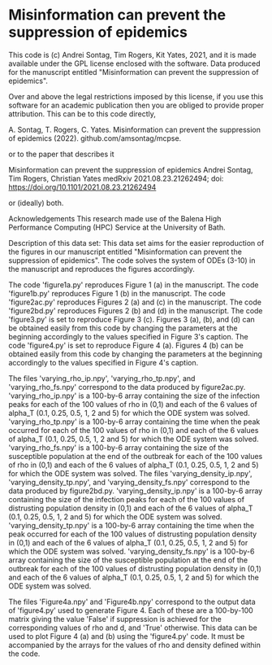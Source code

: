 # Misinformation can prevent the suppression of epidemics
This code is (c) Andrei Sontag, Tim Rogers, Kit Yates, 2021, and it is made available under the GPL license enclosed with the software.
Data produced for the manuscript entitled "Misinformation can prevent the suppression of epidemics".

Over and above the legal restrictions imposed by this license, if you use this software for an academic publication then you are obliged to provide proper attribution. This can be to this code directly,

A. Sontag, T. Rogers, C. Yates. Misinformation can prevent the suppression of epidemics (2022). github.com/amsontag/mcpse.

or to the paper that describes it

Misinformation can prevent the suppression of epidemics
Andrei Sontag, Tim Rogers, Christian Yates
medRxiv 2021.08.23.21262494; doi: https://doi.org/10.1101/2021.08.23.21262494

or (ideally) both.

Acknowledgements
This research made use of the Balena High Performance Computing (HPC) Service at the University of Bath.

Description of this data set:
This data set aims for the easier reproduction of the figures in our manuscript entitled "Misinformation can prevent the suppression of epidemics". The code solves the system of ODEs (3-10) in the manuscript and reproduces the figures accordingly.

The code 'figure1a.py' reproduces Figure 1 (a) in the manuscript.
The code 'figure1b.py' reproduces Figure 1 (b) in the manuscript.
The code 'figure2ac.py' reproduces Figures 2 (a) and (c) in the manuscript.
The code 'figure2bd.py' reproduces Figures 2 (b) and (d) in the manuscript.
The code 'figure3.py' is set to reproduce Figure 3 (c). Figures 3 (a), (b), and (d) can be obtained easily from this code by changing the parameters at the beginning accordingly to the values specified in Figure 3's caption.
The code 'figure4.py' is set to reproduce Figure 4 (a). Figures 4 (b) can be obtained easily from this code by changing the parameters at the beginning accordingly to the values specified in Figure 4's caption.

The files 'varying_rho_ip.npy', 'varying_rho_tp.npy', and 'varying_rho_fs.npy' correspond to the data produced by figure2ac.py.
'varying_rho_ip.npy' is a 100-by-6 array containing the size of the infection peaks for each of the 100 values of rho in (0,1) and each of the 6 values of alpha_T (0.1, 0.25, 0.5, 1, 2 and 5) for which the ODE system was solved.
'varying_rho_tp.npy' is a 100-by-6 array containing the time when the peak occurred for each of the 100 values of rho in (0,1) and each of the 6 values of alpha_T (0.1, 0.25, 0.5, 1, 2 and 5) for which the ODE system was solved.
'varying_rho_fs.npy' is a 100-by-6 array containing the size of the susceptible population at the end of the outbreak for each of the 100 values of rho in (0,1) and each of the 6 values of alpha_T (0.1, 0.25, 0.5, 1, 2 and 5) for which the ODE system was solved.
The files 'varying_density_ip.npy', 'varying_density_tp.npy', and 'varying_density_fs.npy' correspond to the data produced by figure2bd.py.
'varying_density_ip.npy' is a 100-by-6 array containing the size of the infection peaks for each of the 100 values of distrusting population density in (0,1) and each of the 6 values of alpha_T (0.1, 0.25, 0.5, 1, 2 and 5) for which the ODE system was solved.
'varying_density_tp.npy' is a 100-by-6 array containing the time when the peak occurred for each of the 100 values of distrusting population density in (0,1) and each of the 6 values of alpha_T (0.1, 0.25, 0.5, 1, 2 and 5) for which the ODE system was solved.
'varying_density_fs.npy' is a 100-by-6 array containing the size of the susceptible population at the end of the outbreak for each of the 100 values of distrusting population density in (0,1) and each of the 6 values of alpha_T (0.1, 0.25, 0.5, 1, 2 and 5) for which the ODE system was solved.

The files 'Figure4a.npy' and 'Figure4b.npy' correspond to the output data of 'figure4.py' used to generate Figure 4. Each of these are a 100-by-100 matrix giving the value 'False' if suppression is achieved for the corresponding values of rho and d, and 'True' otherwise.
This data can be used to plot Figure 4 (a) and (b) using the 'figure4.py' code. It must be accompanied by the arrays for the values of rho and density defined within the code.

